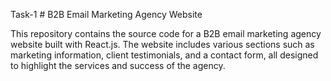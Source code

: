 T a s k - 1 
 
 # B2B Email Marketing Agency Website

This repository contains the source code for a B2B email marketing agency website built with React.js. The website includes various sections such as marketing information, client testimonials, and a contact form, all designed to highlight the services and success of the agency.
